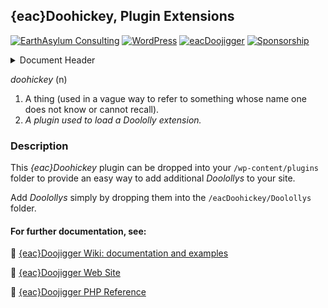 ## {eac}Doohickey, Plugin Extensions  
[![EarthAsylum Consulting](https://img.shields.io/badge/EarthAsylum-Consulting-0?&labelColor=6e9882&color=707070)](https://earthasylum.com/)
[![WordPress](https://img.shields.io/badge/WordPress-Plugins-grey?logo=wordpress&labelColor=blue)](https://wordpress.org/plugins/search/EarthAsylum/)
[![eacDoojigger](https://img.shields.io/badge/Requires-%7Beac%7DDoojigger-da821d)](https://eacDoojigger.earthasylum.com/)
[![Sponsorship](https://img.shields.io/static/v1?label=Sponsorship&message=%E2%9D%A4&logo=GitHub&color=bf3889)](https://github.com/sponsors/EarthAsylum)

<details><summary>Document Header</summary>

Plugin URI:             https://eacDoojigger.earthasylum.com/  
Author:                 [EarthAsylum Consulting](https://www.earthasylum.com)  
Stable tag:             0.1.0  
Last Updated:           30-Apr-2025  
Requires at least:      5.8  
Tested up to:           6.8  
Requires PHP:           8.1  
Contributors:           earthasylum@github,kevinburkholder@wordpress  
Donate link:            https://github.com/sponsors/EarthAsylum  
License:				GPLv3 or later  
License URI:			https://www.gnu.org/licenses/gpl.html  
GitHub URI:             https://github.com/EarthAsylum/docs.eacDoojigger/wiki  

</details>

_doohickey_ (n)
1. A thing (used in a vague way to refer to something whose name one does not know or cannot recall).
2. *A plugin used to load a Doololly extension.*

### Description

This *{eac}Doohickey* plugin can be dropped into your `/wp-content/plugins` folder to provide an easy way to add additional *Doolollys* to your site.

Add *Doolollys* simply by dropping them into the `/eacDoohickey/Doolollys` folder. 


#### For further documentation, see:

:open_file_folder: [{eac}Doojigger Wiki: documentation and examples](https://github.com/EarthAsylum/docs.eacDoojigger/wiki)

:bookmark_tabs: [{eac}Doojigger Web Site](https://eacdoojigger.earthasylum.com)

:green_book: [{eac}Doojigger PHP Reference](https://earthasylum.github.io/docs.eacDoojigger/)
